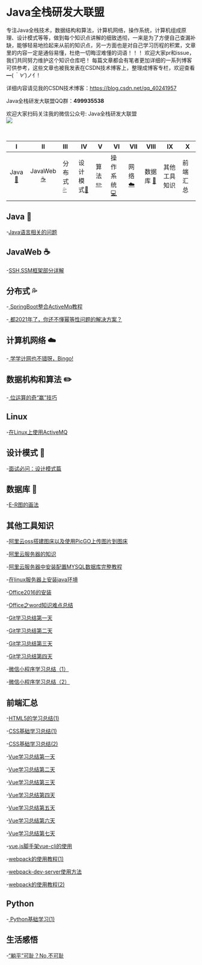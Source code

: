 # Java全栈研发大联盟                  

​           专注Java全栈技术，数据结构和算法，计算机网络，操作系统，计算机组成原理、设计模式等等，做到每个知识点讲解的细致透彻，一来是为了方便自己查漏补缺，能够轻易地捡起来从前的知识点，另一方面也是对自己学习历程的积累，文章里的内容一定是通俗易懂，杜绝一切晦涩难懂的词语！！！      欢迎大家pr和issue，我们共同努力维护这个知识仓库吧！
每篇文章都会有笔者更加详细的一系列博客可供参考，这些文章也被我发表在CSDN技术博客上，整理成博客专栏，欢迎查看━(*｀∀´*)ノ亻!

详细内容请见我的CSDN技术博客：<https://blog.csdn.net/qq_40241957>

Java全栈研发大联盟QQ群：**499935538**


欢迎大家扫码关注我的微信公众号: Java全栈研发大联盟  <br>
![](https://img-blog.csdnimg.cn/20210528194309470.png?x-oss-process=image/watermark,type_ZmFuZ3poZW5naGVpdGk,shadow_10,text_aHR0cHM6Ly9ibG9nLmNzZG4ubmV0L3FxXzQwMjQxOTU3,size_16,color_FFFFFF,t_70)



​                    

  

|                              Ⅰ                               |                              Ⅱ                               | Ⅲ      | Ⅳ        | Ⅴ    | Ⅵ        | Ⅶ    | Ⅷ      | Ⅸ |Ⅹ|
| :----------------------------------------------------------: | :----------------------------------------------------------: | :----- | -------- | ---- | -------- | ---- | ------ |------|------|
| Java[:couple:](#Java-couple) | JavaWeb[:coffee:](#JavaWeb-coffee)| 分布式[:sweat_drops:](#分布式-sweat_drops) | 设计模式[:hammer:](#设计模式-hammer) | 算法[:pencil2:](#算法-pencil2) | 操作系统[:computer:](#操作系统-computer) | 网络[:cloud:](#网络-cloud) | 数据库 [:floppy_disk:](#数据库-floppy_disk)|其他工具知识|前端汇总|

## Java :couple:
 -[Java语言相关的问题](https://github.com/JavaAlliance/JavaAllianceNotes/blob/master/Java%E8%AF%AD%E8%A8%80%E7%9B%B8%E5%85%B3%E7%9A%84%E9%97%AE%E9%A2%98.md)

## JavaWeb :coffee:
-[SSH,SSM框架部分详解](https://github.com/JavaAlliance/JavaAllianceNotes/blob/master/SSM%E6%A1%86%E6%9E%B6%E5%B8%B8%E8%A7%81%E9%9D%A2%E8%AF%95%E9%A2%98.md)

## 分布式 :sweat_drops:
-[ SpringBoot整合ActiveMq教程](https://github.com/JavaAlliance/JavaAllianceNotes/blob/master/SpringBoot%E6%95%B4%E5%90%88ActiveMq%E6%95%99%E7%A8%8B.md)

-[ 都2021年了，你还不懂幂等性问题的解决方案？](https://mp.weixin.qq.com/s/jbTNQ0SMPUqZsMzppSGtHg)

## 计算机网络 :cloud:
-[ 学学计网也不错呀，Bingo!](https://mp.weixin.qq.com/s/c1_cSisCDImBhT0kitH7eg)

## 数据机构和算法 ✏️
-[ 位运算的奇“赢”技巧](https://mp.weixin.qq.com/s/KIPyTPsLRnLl6lNGjkMH1A)

## Linux 
  -[在Linux上使用ActiveMQ](https://github.com/JavaAlliance/JavaAllianceNotes/blob/master/%E5%9C%A8Linux%E4%B8%8A%E4%BD%BF%E7%94%A8ActiveMQ.md)

## 设计模式 :hammer:
-[面试必问：设计模式篇](https://github.com/JavaAlliance/JavaAllianceNotes/blob/master/%E9%9D%A2%E8%AF%95%E5%BF%85%E9%97%AE%EF%BC%9A%E8%AE%BE%E8%AE%A1%E6%A8%A1%E5%BC%8F%E7%AF%87.md)

## 数据库 :floppy_disk:
-[E-R图的画法](https://github.com/JavaAlliance/JavaAllianceNotes/blob/master/E-R%E5%9B%BE%E7%9A%84%E5%AD%A6%E4%B9%A0.md)

## 其他工具知识 
-[阿里云oss搭建图床以及使用PicGO上传图片到图床](https://github.com/JavaAlliance/JavaAllianceNotes/blob/master/%E9%98%BF%E9%87%8C%E4%BA%91oss%E6%90%AD%E5%BB%BA%E5%9B%BE%E5%BA%8A%E4%BB%A5%E5%8F%8A%E4%BD%BF%E7%94%A8PicGO%E4%B8%8A%E4%BC%A0%E5%9B%BE%E7%89%87%E5%88%B0%E5%9B%BE%E5%BA%8A.md)

-[阿里云服务器的知识](https://github.com/JavaAlliance/JavaAllianceNotes/blob/master/%E9%98%BF%E9%87%8C%E4%BA%91%E6%9C%8D%E5%8A%A1%E5%99%A8%E7%9A%84%E7%9F%A5%E8%AF%86.md)

-[阿里云服务器中安装配置MYSQL数据库完整教程](https://github.com/JavaAlliance/JavaAllianceNotes/blob/master/%E9%98%BF%E9%87%8C%E4%BA%91%E6%9C%8D%E5%8A%A1%E5%99%A8%E4%B8%AD%E5%AE%89%E8%A3%85%E9%85%8D%E7%BD%AEMYSQL%E6%95%B0%E6%8D%AE%E5%BA%93%E5%AE%8C%E6%95%B4%E6%95%99%E7%A8%8B.md)

-[在linux服务器上安装java环境](https://github.com/JavaAlliance/JavaAllianceNotes/blob/master/%E5%9C%A8linux%E6%9C%8D%E5%8A%A1%E5%99%A8%E4%B8%8A%E5%AE%89%E8%A3%85jdk.md)

-[Office2016的安装](https://github.com/JavaAlliance/JavaAllianceNotes/blob/master/Office%E7%9A%84%E5%AE%89%E8%A3%85.md)

-[Office之word知识难点总结](https://github.com/JavaAlliance/JavaAllianceNotes/blob/master/word%E7%9F%A5%E8%AF%86%E6%80%BB%E7%BB%93.md)

-[Git学习总结第一天](https://github.com/JavaAlliance/JavaAllianceNotes/blob/master/Git%E5%AD%A6%E4%B9%A0%E6%80%BB%E7%BB%93%E4%B8%80.md)

-[Git学习总结第二天](https://github.com/JavaAlliance/JavaAllianceNotes/blob/master/Git%E5%AD%A6%E4%B9%A0%E6%80%BB%E7%BB%93%EF%BC%882%EF%BC%89.md)

-[Git学习总结第三天](https://github.com/JavaAlliance/JavaAllianceNotes/blob/master/Git%E5%AD%A6%E4%B9%A0%E6%80%BB%E7%BB%93%EF%BC%883%EF%BC%89.md)

-[Git学习总结第四天](https://github.com/JavaAlliance/JavaAllianceNotes/blob/master/Git%E5%AD%A6%E4%B9%A0%E6%80%BB%E7%BB%93%EF%BC%884%EF%BC%89.md)

-[微信小程序学习总结（1）](https://github.com/JavaAlliance/JavaAllianceNotes/blob/master/%E5%BE%AE%E4%BF%A1%E5%B0%8F%E7%A8%8B%E5%BA%8F%E5%AD%A6%E4%B9%A0%E6%80%BB%E7%BB%93%EF%BC%881%EF%BC%89.md)

-[微信小程序学习总结（2）](https://github.com/JavaAlliance/JavaAllianceNotes/blob/master/%E5%BE%AE%E4%BF%A1%E5%B0%8F%E7%A8%8B%E5%BA%8F%E5%AD%A6%E4%B9%A0%E6%80%BB%E7%BB%93%EF%BC%882%EF%BC%89.md)

## 前端汇总
-[HTML5的学习总结(1)](https://github.com/JavaAlliance/JavaAllianceNotes/blob/master/html5%E7%9A%84%E5%AD%A6%E4%B9%A0%E6%80%BB%E7%BB%93(1).md)

-[CSS基础学习总结(1)](https://github.com/JavaAlliance/JavaAllianceNotes/blob/master/CSS%E5%9F%BA%E7%A1%80%E5%AD%A6%E4%B9%A0%E6%80%BB%E7%BB%93%EF%BC%881%EF%BC%89.md)

-[CSS基础学习总结(2)](https://github.com/JavaAlliance/JavaAllianceNotes/blob/master/CSS%E5%9F%BA%E7%A1%80%E5%AD%A6%E4%B9%A0%E6%80%BB%E7%BB%93%EF%BC%882%EF%BC%89.md)

-[Vue学习总结第一天](https://github.com/JavaAlliance/JavaAllianceNotes/blob/master/vue.js%E7%9A%84%E5%AD%A6%E4%B9%A0%E6%80%BB%E7%BB%93%E7%AC%AC%E4%B8%80%E5%A4%A9%20(1).md)

-[Vue学习总结第二天](https://github.com/JavaAlliance/JavaAllianceNotes/blob/master/Vue.js%E6%80%BB%E7%BB%93%E7%AC%AC%E4%BA%8C%E5%A4%A9%20(1).md)

-[Vue学习总结第三天](https://github.com/JavaAlliance/JavaAllianceNotes/blob/master/Vue.js%E5%AD%A6%E4%B9%A0%E6%80%BB%E7%BB%93%E7%AC%AC%E4%B8%89%E5%A4%A9.md)

-[Vue学习总结第四天](https://github.com/JavaAlliance/JavaAllianceNotes/blob/master/Vue.js%E5%AD%A6%E4%B9%A0%E6%80%BB%E7%BB%93%E7%AC%AC%E5%9B%9B%E5%A4%A9.md)

-[Vue学习总结第五天](https://github.com/JavaAlliance/JavaAllianceNotes/blob/master/Vue.js%E5%AD%A6%E4%B9%A0%E6%80%BB%E7%BB%93%E7%AC%AC%E4%BA%94%E5%A4%A9.md)

-[Vue学习总结第六天](https://github.com/JavaAlliance/JavaAllianceNotes/blob/master/Vue.js%E5%AD%A6%E4%B9%A0%E6%80%BB%E7%BB%93%E7%AC%AC%E5%85%AD%E5%A4%A9.md)

-[Vue学习总结第七天](https://github.com/JavaAlliance/JavaAllianceNotes/blob/master/Vue.js%E5%AD%A6%E4%B9%A0%E6%80%BB%E7%BB%93%E7%AC%AC%E4%B8%83%E5%A4%A9.md)

-[vue.js脚手架vue-cli的使用](https://github.com/JavaAlliance/JavaAllianceNotes/blob/master/vue.js%E8%84%9A%E6%89%8B%E6%9E%B6vue-cli%E7%9A%84%E4%BD%BF%E7%94%A8.md)

-[webpack的使用教程(1)](https://github.com/JavaAlliance/JavaAllianceNotes/blob/master/webpack%E7%9A%84%E4%BD%BF%E7%94%A8%E6%95%99%E7%A8%8B%EF%BC%881%EF%BC%89.md)

-[webpack-dev-server使用方法](https://github.com/JavaAlliance/JavaAllianceNotes/blob/master/webpack-dev-server%E4%BD%BF%E7%94%A8%E6%96%B9%E6%B3%95.md)

-[webpack的使用教程(2)](https://github.com/JavaAlliance/JavaAllianceNotes/blob/master/webpack%E7%9A%84%E4%BD%BF%E7%94%A8%E6%95%99%E7%A8%8B%EF%BC%882%EF%BC%89.md)

## Python  
-[ Python基础学习(1)](https://github.com/JavaAlliance/JavaAllianceNotes/blob/master/Python%E5%9F%BA%E7%A1%80%E5%AD%A6%E4%B9%A0.md)

## 生活感悟
-[“躺平”可耻？No,不可耻](https://mp.weixin.qq.com/s/rFSfrGy7txK4N1EHHJdtEw)





